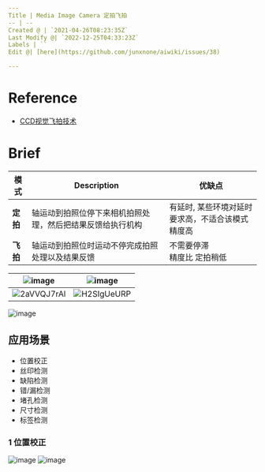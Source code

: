 ```yaml
---
Title | Media Image Camera 定拍飞拍
-- | --
Created @ | `2021-04-26T08:23:35Z`
Last Modify @| `2022-12-25T04:33:23Z`
Labels | ``
Edit @| [here](https://github.com/junxnone/aiwiki/issues/38)

---
```

# Reference
- [CCD视觉飞拍技术](http://www.julivision.com/news/436.html)

# Brief

模式 | Description | 优缺点
-- | -- | --
**定拍** | 轴运动到拍照位停下来相机拍照处理，然后把结果反馈给执行机构 | 有延时, 某些环境对延时要求高，不适合该模式<br>精度高
**飞拍** | 轴运动到拍照位时运动不停完成拍照处理以及结果反馈 | 不需要停滞<br>精度比 定拍稍低


![image](https://user-images.githubusercontent.com/2216970/116190767-cbec7300-a75d-11eb-9cc4-808de009dbcc.png) | ![image](https://user-images.githubusercontent.com/2216970/116190743-c3943800-a75d-11eb-99ac-2aec1744275e.png)
-- | --
![2aVVQJ7rAl](https://user-images.githubusercontent.com/2216970/116192822-f7249180-a760-11eb-8233-dd157efff93d.gif) | ![H2SIgUeURP](https://user-images.githubusercontent.com/2216970/116193012-45399500-a761-11eb-8050-0e6a22b37554.gif)



![image](https://user-images.githubusercontent.com/2216970/116192172-0e16b400-a760-11eb-998e-9f81eb8f1b2b.png)


## 应用场景
- 位置校正
- 丝印检测
- 缺陷检测
- 错/漏检测
- 堵孔检测
- 尺寸检测
- 标签检测

### 1 位置校正

![image](https://user-images.githubusercontent.com/2216970/116190918-0524e300-a75e-11eb-858e-a972ee5becd7.png)
![image](https://user-images.githubusercontent.com/2216970/116191034-37364500-a75e-11eb-925e-69fdef3a42c5.png)

